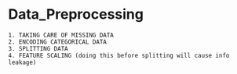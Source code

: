 # Data_Preprocessing
	1. TAKING CARE OF MISSING DATA 
	2. ENCODING CATEGORICAL DATA 
  	3. SPLITTING DATA 
	4. FEATURE SCALING (doing this before splitting will cause info leakage)  
